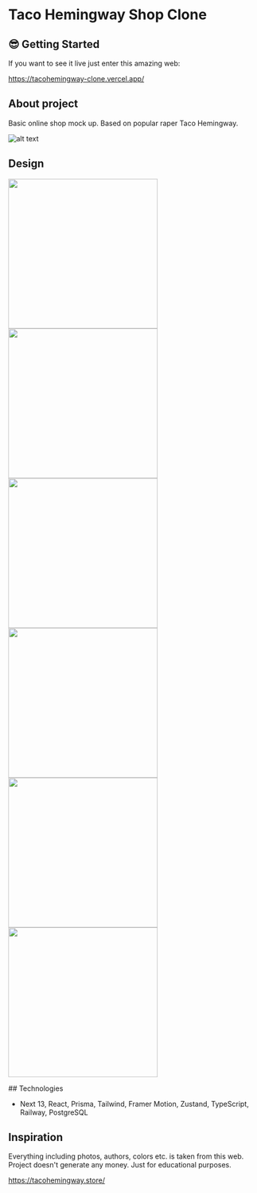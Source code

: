 # Taco Hemingway Shop Clone

## 😎 Getting Started

If you want to see it live just enter this amazing web:

https://tacohemingway-clone.vercel.app/

## About project

Basic online shop mock up. Based on popular raper Taco Hemingway.

![alt text](./readme/anim1.gif)

## Design

<p>
  <img src="./readme/mock4.png" width="300" />
  <img src="./readme/mock2.png" width="300" /> 
  <img src="./readme/mock3.png" width="300" />
 <img src="./readme/mock1.png" width="300" /> 
 <img src="./readme/mock5.png" width="300" />
  <img src="./readme/mock6.png" width="300" />

<p>
## Technologies

- Next 13, React, Prisma, Tailwind, Framer Motion, Zustand, TypeScript, Railway, PostgreSQL

## Inspiration

Everything including photos, authors, colors etc. is taken from this web. Project
doesn't generate any money. Just for educational purposes.

https://tacohemingway.store/
